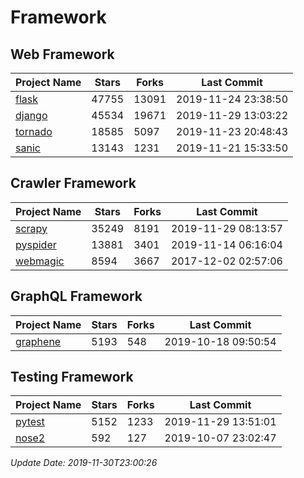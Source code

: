 # Framework

## Web Framework

| Project Name | Stars | Forks | Last Commit |
| ------------ | ----- | ----- | ----------- |
| [flask](https://github.com/pallets/flask) | 47755 | 13091 | 2019-11-24 23:38:50 |
| [django](https://github.com/django/django) | 45534 | 19671 | 2019-11-29 13:03:22 |
| [tornado](https://github.com/tornadoweb/tornado) | 18585 | 5097 | 2019-11-23 20:48:43 |
| [sanic](https://github.com/huge-success/sanic) | 13143 | 1231 | 2019-11-21 15:33:50 |

## Crawler Framework

| Project Name | Stars | Forks | Last Commit |
| ------------ | ----- | ----- | ----------- |
| [scrapy](https://github.com/scrapy/scrapy) | 35249 | 8191 | 2019-11-29 08:13:57 |
| [pyspider](https://github.com/binux/pyspider) | 13881 | 3401 | 2019-11-14 06:16:04 |
| [webmagic](https://github.com/code4craft/webmagic) | 8594 | 3667 | 2017-12-02 02:57:06 |

## GraphQL Framework

| Project Name | Stars | Forks | Last Commit |
| ------------ | ----- | ----- | ----------- |
| [graphene](https://github.com/graphql-python/graphene) | 5193 | 548 | 2019-10-18 09:50:54 |

## Testing Framework

| Project Name | Stars | Forks | Last Commit |
| ------------ | ----- | ----- | ----------- |
| [pytest](https://github.com/pytest-dev/pytest) | 5152 | 1233 | 2019-11-29 13:51:01 |
| [nose2](https://github.com/nose-devs/nose2) | 592 | 127 | 2019-10-07 23:02:47 |

*Update Date: 2019-11-30T23:00:26*